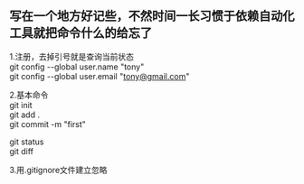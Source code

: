 ## 写在一个地方好记些，不然时间一长习惯于依赖自动化工具就把命令什么的给忘了
1.注册，去掉引号就是查询当前状态  
git config --global user.name "tony"  
git config --global user.email "tony@gmail.com"

2.基本命令  
git init  
git add .  
git commit -m "first"  

git status  
git diff <dirname>  



3.用.gitignore文件建立忽略  
